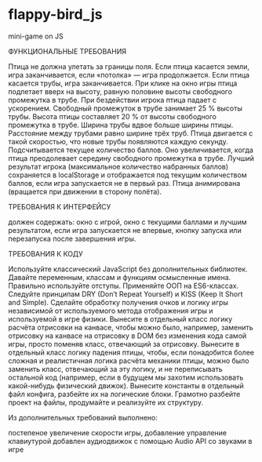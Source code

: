 # flappy-bird_js
mini-game on JS

ФУНКЦИОНАЛЬНЫЕ ТРЕБОВАНИЯ

Птица не должна улетать за границы поля. Если птица касается земли, игра заканчивается, если «потолка» — игра продолжается.
Если птица касается трубы, игра заканчивается.
При клике на окно игры птица подлетает вверх на высоту, равную половине высоты свободного промежутка в трубе.
При бездействии игрока птица падает с ускорением.
Свободный промежуток в трубе занимает 25 % высоты трубы.
Высота птицы составляет 20 % от высоты свободного промежутка в трубе.
Ширина трубы вдвое больше ширины птицы.
Расстояние между трубами равно ширине трёх труб.
Птица двигается с такой скоростью, что новые трубы появляются каждую секунду.
Подсчитывается текущее количество баллов. Оно увеличивается, когда птица преодолевает середину свободного промежутка в трубе.
Лучший результат игрока (максимальное количество набранных баллов) сохраняется в localStorage и отображается под текущим количеством баллов, если игра запускается не в первый раз.
Птица анимирована (вращается при движении в сторону полёта).

ТРЕБОВАНИЯ К ИНТЕРФЕЙСУ

должен содержать:
окно с игрой,
окно с текущими баллами и лучшим результатом, если игра запускается не впервые,
кнопку запуска или перезапуска после завершения игры.

ТРЕБОВАНИЯ К КОДУ

Используйте классический JavaScript без дополнительных библиотек.
Давайте переменным, классам и функциям осмысленные имена.
Правильно используйте отступы.
Применяйте ООП на ES6-классах.
Следуйте принципам DRY (Don’t Repeat Yourself) и KISS (Keep It Short and Simple).
Сделайте обработку получения очков и логику игры независимой от используемого метода отображения игры и используемой в игре физики.
Вынесите в отдельный класс логику расчёта отрисовки на канвасе, чтобы можно было, например, заменить отрисовку на канвасе на отрисовку в DOM без изменения кода самой игры, просто поменяв класс, отвечающий за отрисовку.
Вынесите в отдельный класс логику падения птицы, чтобы, если понадобится более сложная и реалистичная логика расчёта механики птицы, можно было заменить класс, отвечающий за эту логику, и не переписывать остальной код (например, если в будущем мы захотим использовать какой-нибудь физический движок). 
Вынесите константы в отдельный файл конфига, разбейте их на логические блоки.
Грамотно разбейте проект на файлы, продумайте и реализуйте их структуру.

Из дополнительных требований выполнено:

постепеное увеличение скорости игры, добавление управление клавиутурой
добавлен аудиодвижок с помощью Audio API со звуками в игре
